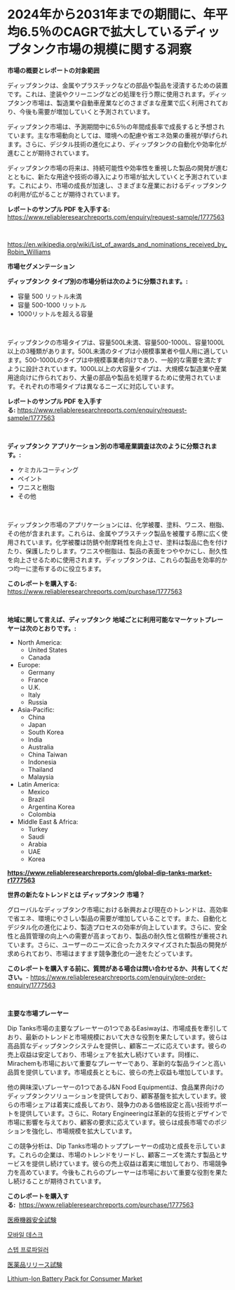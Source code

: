 <p><h1>2024年から2031年までの期間に、年平均6.5％のCAGRで拡大しているディップタンク市場の規模に関する洞察</h1></p><p><strong>市場の概要とレポートの対象範囲</strong></p>
<p><p>ディップタンクは、金属やプラスチックなどの部品や製品を浸漬するための装置です。これは、塗装やクリーニングなどの処理を行う際に使用されます。ディップタンク市場は、製造業や自動車産業などのさまざまな産業で広く利用されており、今後も需要が増加していくと予測されています。</p><p>ディップタンク市場は、予測期間中に6.5％の年間成長率で成長すると予想されています。主な市場動向としては、環境への配慮や省エネ効果の重視が挙げられます。さらに、デジタル技術の進化により、ディップタンクの自動化や効率化が進むことが期待されています。</p><p>ディップタンク市場の将来は、持続可能性や効率性を重視した製品の開発が進むとともに、新たな用途や技術の導入により市場が拡大していくと予測されています。これにより、市場の成長が加速し、さまざまな産業におけるディップタンクの利用が広がることが期待されています。</p></p>
<p><strong>レポートのサンプル PDF を入手する:</strong> <a href="https://www.reliableresearchreports.com/enquiry/request-sample/1777563">https://www.reliableresearchreports.com/enquiry/request-sample/1777563</a></p>
<p>&nbsp;</p>
<p><a href="https://en.wikipedia.org/wiki/List_of_awards_and_nominations_received_by_Robin_Williams">https://en.wikipedia.org/wiki/List_of_awards_and_nominations_received_by_Robin_Williams</a></p>
<p><strong>市場セグメンテーション</strong></p>
<p><strong>ディップタンク タイプ別の市場分析は次のように分類されます。:</strong></p>
<p><ul><li>容量 500 リットル未満</li><li>容量 500-1000 リットル</li><li>1000リットルを超える容量</li></ul></p>
<p>&nbsp;</p>
<p><p>ディップタンクの市場タイプは、容量500L未満、容量500-1000L、容量1000L以上の3種類があります。500L未満のタイプは小規模事業者や個人用に適しています。500-1000Lのタイプは中規模事業者向けであり、一般的な需要を満たすように設計されています。1000L以上の大容量タイプは、大規模な製造業や産業用途向けに作られており、大量の部品や製品を処理するために使用されています。それぞれの市場タイプは異なるニーズに対応しています。</p></p>
<p><strong>レポートのサンプル PDF を入手する:</strong>&nbsp;<a href="https://www.reliableresearchreports.com/enquiry/request-sample/1777563">https://www.reliableresearchreports.com/enquiry/request-sample/1777563</a></p>
<p>&nbsp;</p>
<p><strong> ディップタンク アプリケーション別の市場産業調査は次のように分類されます。:</strong></p>
<p><ul><li>ケミカルコーティング</li><li>ペイント</li><li>ワニスと樹脂</li><li>その他</li></ul></p>
<p>&nbsp;</p>
<p><p>ディップタンク市場のアプリケーションには、化学被覆、塗料、ワニス、樹脂、その他が含まれます。これらは、金属やプラスチック製品を被覆する際に広く使用されています。化学被覆は防錆や耐摩耗性を向上させ、塗料は製品に色を付けたり、保護したりします。ワニスや樹脂は、製品の表面をつややかにし、耐久性を向上させるために使用されます。ディップタンクは、これらの製品を効率的かつ均一に塗布するのに役立ちます。</p></p>
<p><strong>このレポートを購入する:</strong>&nbsp; <a href="https://www.reliableresearchreports.com/purchase/1777563">https://www.reliableresearchreports.com/purchase/1777563</a></p>
<p>&nbsp;</p>
<p><strong>地域に関して言えば、ディップタンク 地域ごとに利用可能なマーケットプレーヤーは次のとおりです。:</strong></p>
<p><ul>
    <li>
        North America:
        <ul>
            <li>United States</li>
            <li>Canada</li>
        </ul>
    </li>
    <li>
        Europe:
        <ul>
            <li>Germany</li>
            <li>France</li>
            <li>U.K.</li>
            <li>Italy</li>
            <li>Russia</li>
        </ul>
    </li>
    <li>
        Asia-Pacific:
        <ul>
            <li>China</li>
            <li>Japan</li>
            <li>South Korea</li>
            <li>India</li>
            <li>Australia</li>
            <li>China Taiwan</li>
            <li>Indonesia</li>
            <li>Thailand</li>
            <li>Malaysia</li>
        </ul>
    </li>
    <li>
        Latin America:
        <ul>
            <li>Mexico</li>
            <li>Brazil</li>
            <li>Argentina Korea</li>
            <li>Colombia</li>
        </ul>
    </li>
    <li>
        Middle East & Africa:
        <ul>
            <li>Turkey</li>
            <li>Saudi</li>
            <li>Arabia</li>
            <li>UAE</li>
            <li>Korea</li>
        </ul>
    </li>
    </ul></p>
<p><strong><a href="https://www.reliableresearchreports.com/global-dip-tanks-market-r1777563">https://www.reliableresearchreports.com/global-dip-tanks-market-r1777563</a></strong>&nbsp;</p>
<p><strong>世界の新たなトレンドとは ディップタンク 市場？</strong></p>
<p><p>グローバルなディップタンク市場における新興および現在のトレンドは、高効率で省エネ、環境にやさしい製品の需要が増加していることです。また、自動化とデジタル化の進化により、製造プロセスの効率が向上しています。さらに、安全性と品質管理の向上への需要が高まっており、製品の耐久性と信頼性が重視されています。さらに、ユーザーのニーズに合ったカスタマイズされた製品の開発が求められており、市場はますます競争激化の一途をたどっています。</p></p>
<p><strong>このレポートを購入する前に、質問がある場合は問い合わせるか、共有してください。</strong>- <a href="https://www.reliableresearchreports.com/enquiry/pre-order-enquiry/1777563">https://www.reliableresearchreports.com/enquiry/pre-order-enquiry/1777563</a></p>
<p>&nbsp;</p>
<p><strong>主要な市場プレーヤー</strong></p>
<p><p>Dip Tanks市場の主要なプレーヤーの1つであるEasiwayは、市場成長を牽引しており、最新のトレンドと市場規模において大きな役割を果たしています。彼らは高品質なディップタンクシステムを提供し、顧客ニーズに応えています。彼らの売上収益は安定しており、市場シェアを拡大し続けています。同様に、Mirachemも市場において重要なプレーヤーであり、革新的な製品ラインと高い品質を提供しています。市場成長とともに、彼らの売上収益も増加しています。</p><p>他の興味深いプレーヤーの1つであるJ&N Food Equipmentは、食品業界向けのディップタンクソリューションを提供しており、顧客基盤を拡大しています。彼らの市場シェアは着実に成長しており、競争力のある価格設定と高い技術サポートを提供しています。さらに、Rotary Engineeringは革新的な技術とデザインで市場に影響を与えており、顧客の要求に応えています。彼らは成長市場でのポジションを強化し、市場規模を拡大しています。</p><p>この競争分析は、Dip Tanks市場のトッププレーヤーの成功と成長を示しています。これらの企業は、市場のトレンドをリードし、顧客ニーズを満たす製品とサービスを提供し続けています。彼らの売上収益は着実に増加しており、市場競争力を高めています。今後もこれらのプレーヤーは市場において重要な役割を果たし続けることが期待されています。</p></p>
<p><strong>このレポートを購入する:</strong>&nbsp;&nbsp;<a href="https://www.reliableresearchreports.com/purchase/1777563">https://www.reliableresearchreports.com/purchase/1777563</a></p>
<p><p><a href="https://github.com/roulaayoub-saad/Market-Research-Report-List-2/blob/main/987833826173.md">医療機器安全試験</a></p><p><a href="https://github.com/kimvicki3212024/Market-Research-Report-List-2/blob/main/615916633333.md">모바일 데스크</a></p><p><a href="https://github.com/marufmohassin05/Market-Research-Report-List-2/blob/main/158395433334.md">스텝 프로파일러</a></p><p><a href="https://github.com/schmahlson/Market-Research-Report-List-3/blob/main/417937726174.md">医薬品リリース試験</a></p><p><a href="https://medium.com/@fosterfahey1016/evaluating-global-lithium-ion-battery-pack-for-consumer-market-trends-and-growth-opportunities-by-33220f7a71d9">Lithium-Ion Battery Pack for Consumer Market</a></p></p>